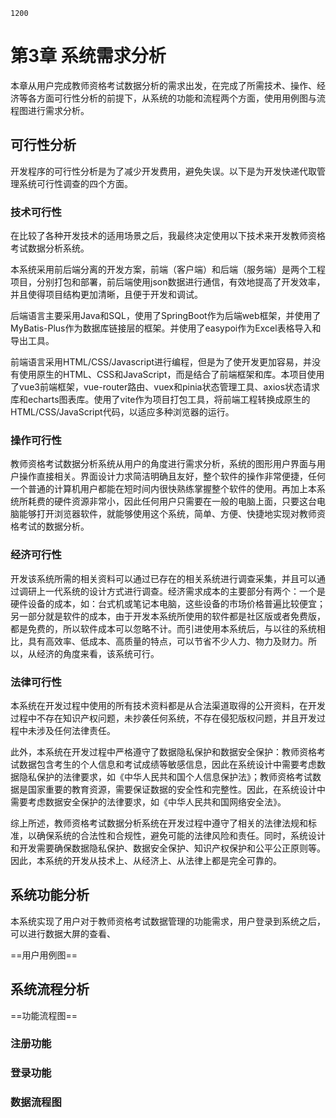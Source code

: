 ```ad-note
1200
```

# 第3章 系统需求分析

本章从用户完成教师资格考试数据分析的需求出发，在完成了所需技术、操作、经济等各方面可行性分析的前提下，从系统的功能和流程两个方面，使用用例图与流程图进行需求分析。

## 可行性分析

开发程序的可行性分析是为了减少开发费用，避免失误。以下是为开发快递代取管理系统可行性调查的四个方面。

### 技术可行性

在比较了各种开发技术的适用场景之后，我最终决定使用以下技术来开发教师资格考试数据分析系统。

本系统采用前后端分离的开发方案，前端（客户端）和后端（服务端）是两个工程项目，分别打包和部署，前后端使用json数据进行通信，有效地提高了开发效率，并且使得项目结构更加清晰，且便于开发和调试。

后端语言主要采用Java和SQL，使用了SpringBoot作为后端web框架，并使用了MyBatis-Plus作为数据库链接层的框架。并使用了easypoi作为Excel表格导入和导出工具。

前端语言采用HTML/CSS/Javascript进行编程，但是为了使开发更加容易，并没有使用原生的HTML、CSS和JavaScript，而是结合了前端框架和库。本项目使用了vue3前端框架，vue-router路由、vuex和pinia状态管理工具、axios状态请求库和echarts图表库。使用了vite作为项目打包工具，将前端工程转换成原生的HTML/CSS/JavaScript代码，以适应多种浏览器的运行。

### 操作可行性

教师资格考试数据分析系统从用户的角度进行需求分析，系统的图形用户界面与用户操作直接相关。界面设计力求简洁明确且友好，整个软件的操作非常便捷，任何一个普通的计算机用户都能在短时间内很快熟练掌握整个软件的使用。再加上本系统所耗费的硬件资源非常小，因此任何用户只需要在一般的电脑上面，只要这台电脑能够打开浏览器软件，就能够使用这个系统，简单、方便、快捷地实现对教师资格考试的数据分析。

### 经济可行性

开发该系统所需的相关资料可以通过已存在的相关系统进行调查采集，并且可以通过调研上一代系统的设计方式进行调查。经济需求成本的主要部分有两个：一个是硬件设备的成本，如：台式机或笔记本电脑，这些设备的市场价格普遍比较便宜；另一部分就是软件的成本，由于开发本系统所使用的软件都是社区版或者免费版，都是免费的，所以软件成本可以忽略不计。而引进使用本系统后，与以往的系统相比，具有高效率、低成本、高质量的特点，可以节省不少人力、物力及财力。所以，从经济的角度来看，该系统可行。

### 法律可行性

本系统在开发过程中使用的所有技术资料都是从合法渠道取得的公开资料，在开发过程中不存在知识产权问题，未抄袭任何系统，不存在侵犯版权问题，并且开发过程中未涉及任何法律责任。

此外，本系统在开发过程中严格遵守了数据隐私保护和数据安全保护：教师资格考试数据包含考生的个人信息和考试成绩等敏感信息，因此在系统设计中需要考虑数据隐私保护的法律要求，如《中华人民共和国个人信息保护法》；教师资格考试数据是国家重要的教育资源，需要保证数据的安全性和完整性。因此，在系统设计中需要考虑数据安全保护的法律要求，如《中华人民共和国网络安全法》。

综上所述，教师资格考试数据分析系统在开发过程中遵守了相关的法律法规和标准，以确保系统的合法性和合规性，避免可能的法律风险和责任。同时，系统设计和开发需要确保数据隐私保护、数据安全保护、知识产权保护和公平公正原则等。因此，本系统的开发从技术上、从经济上、从法律上都是完全可靠的。

## 系统功能分析

本系统实现了用户对于教师资格考试数据管理的功能需求，用户登录到系统之后，可以进行数据大屏的查看、

==用户用例图==

## 系统流程分析

==功能流程图==

### 注册功能



### 登录功能




### 数据流程图